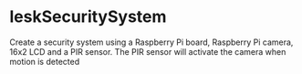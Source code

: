 # leskSecuritySystem
Create a security system using a Raspberry Pi board, Raspberry Pi camera, 16x2 LCD and a PIR sensor. The PIR sensor will activate the camera when motion is detected

